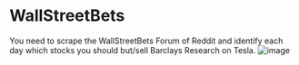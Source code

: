 # WallStreetBets

You need to scrape the WallStreetBets Forum of Reddit and identify each day which stocks you should but/sell
Barclays Research on Tesla.
![image](https://user-images.githubusercontent.com/77448133/111901436-e5085280-8a40-11eb-898c-417a14377647.png)


